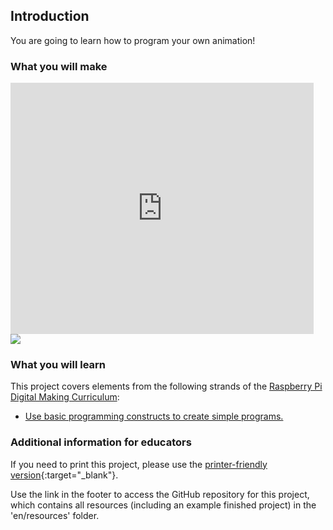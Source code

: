 ## Introduction

You are going to learn how to program your own animation!

### What you will make

<div class="scratch-preview">
  <iframe allowtransparency="true" width="485" height="402" src="https://scratch.mit.edu/projects/embed/26818098/?autostart=false" frameborder="0"></iframe>
  <img src="images/space-final.png">
</div>

### What you will learn

This project covers elements from the following strands of the [Raspberry Pi Digital Making Curriculum](http://rpf.io/curriculum):

+ [Use basic programming constructs to create simple programs.](https://www.raspberrypi.org/curriculum/programming/creator)


### Additional information for educators

If you need to print this project, please use the [printer-friendly version](https://projects.raspberrypi.org/en/projects/lost-in-space/print){:target="_blank"}.

Use the link in the footer to access the GitHub repository for this project, which contains all resources (including an example finished project) in the 'en/resources' folder.
